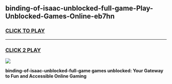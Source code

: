 
## binding-of-isaac-unblocked-full-game-Play-Unblocked-Games-Online-eb7hn
<h3>
<a href="https://premium76.site?title=binding-of-isaac-unblocked-full-game&ref=25A">CLICK TO PLAY</a></h3>
<hr>

<h3>
<a href="https://premium76.site?title=binding-of-isaac-unblocked-full-game&ref=25A">CLICK 2 PLAY</a>
  
</h3>

<a href="https://premium76.site?title=binding-of-isaac-unblocked-full-game&ref=25A"><img src="https://clearcache.store/games.png"></a>


**binding-of-isaac-unblocked-full-game games unblocked: Your Gateway to Fun and Accessible Online Gaming**
